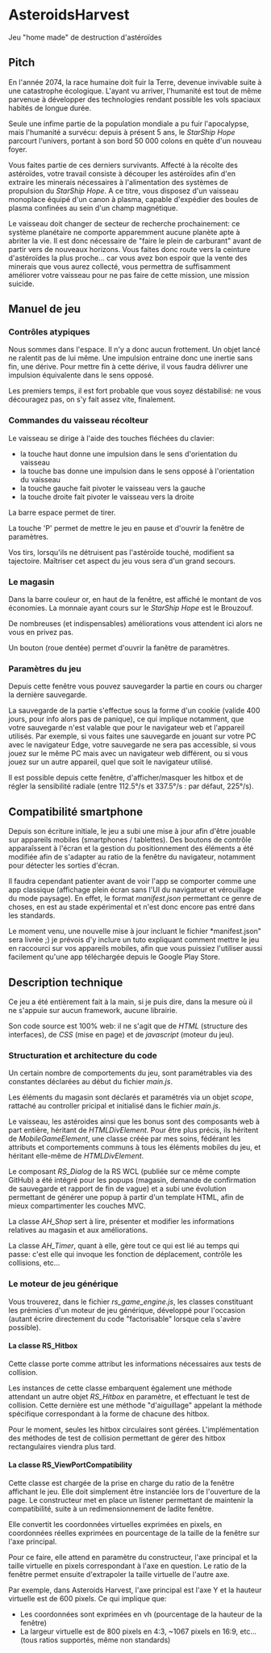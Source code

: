 # AsteroidsHarvest
Jeu "home made" de destruction d'astéroïdes

## Pitch
En l'année 2074, la race humaine doit fuir la Terre, devenue invivable suite à une catastrophe écologique. L'ayant vu arriver, l'humanité est tout de même parvenue à développer des technologies rendant possible les vols spaciaux habités de longue durée.

Seule une infime partie de la population mondiale a pu fuir l'apocalypse, mais l'humanité a survécu: depuis à présent 5 ans, le _StarShip Hope_ parcourt l'univers, portant à son bord 50 000 colons en quête d'un nouveau foyer.

Vous faites partie de ces derniers survivants. Affecté à la récolte des astéroïdes, votre travail consiste à découper les astéroïdes afin d'en extraire les minerais nécessaires à l'alimentation des systèmes de propulsion du _StarShip Hope_. A ce titre, vous disposez d'un vaisseau monoplace équipé d'un canon à plasma, capable d'expédier des boules de plasma confinées au sein d'un champ magnétique.

Le vaisseau doit changer de secteur de recherche prochainement: ce système planétaire ne comporte apparemment aucune planète apte à abriter la vie. Il est donc nécessaire de "faire le plein de carburant" avant de partir vers de nouveaux horizons. Vous faites donc route vers la ceinture d'astéroïdes la plus proche... car vous avez bon espoir que la vente des minerais que vous aurez collecté, vous permettra de suffisamment améliorer votre vaisseau pour ne pas faire de cette mission, une mission suicide. 

## Manuel de jeu

### Contrôles atypiques
Nous sommes dans l'espace. Il n'y a donc aucun frottement. Un objet lancé ne ralentit pas de lui même. Une impulsion entraine donc une inertie sans fin, une dérive. Pour mettre fin à cette dérive, il vous faudra délivrer une impulsion équivalente dans le sens opposé.

Les premiers temps, il est fort probable que vous soyez déstabilisé: ne vous découragez pas, on s'y fait assez vite, finalement.

### Commandes du vaisseau récolteur
Le vaisseau se dirige à l'aide des touches fléchées du clavier:
  - la touche haut donne une impulsion dans le sens d'orientation du vaisseau
  - la touche bas donne une impulsion dans le sens opposé à l'orientation du vaisseau
  - la touche gauche fait pivoter le vaisseau vers la gauche
  - la touche droite fait pivoter le vaisseau vers la droite

La barre espace permet de tirer.

La touche 'P' permet de mettre le jeu en pause et d'ouvrir la fenêtre de paramètres.

Vos tirs, lorsqu'ils ne détruisent pas l'astéroïde touché, modifient sa tajectoire. Maîtriser cet aspect du jeu vous sera d'un grand secours.

### Le magasin
Dans la barre couleur or, en haut de la fenêtre, est affiché le montant de vos économies. La monnaie ayant cours sur le _StarShip Hope_ est le Brouzouf.

De nombreuses (et indispensables) améliorations vous attendent ici alors ne vous en privez pas.

Un bouton (roue dentée) permet d'ouvrir la fanêtre de paramètres.

### Paramètres du jeu

Depuis cette fenêtre vous pouvez sauvegarder la partie en cours ou charger la dernière sauvegarde. 

La sauvegarde de la partie s'effectue sous la forme d'un cookie (valide 400 jours, pour info alors pas de panique), ce qui implique notamment, que votre sauvegarde n'est valable que pour le navigateur web et l'appareil utilisés. Par exemple, si vous faites une sauvegarde en jouant sur votre PC avec le navigateur Edge, votre sauvegarde ne sera pas accessible, si vous jouez sur le même PC mais avec un navigateur web différent, ou si vous jouez sur un autre appareil, quel que soit le navigateur utilisé.

Il est possible depuis cette fenêtre, d'afficher/masquer les hitbox et de régler la sensibilité radiale (entre 112.5°/s et 337.5°/s : par défaut, 225°/s). 

## Compatibilité smartphone
Depuis son écriture initiale, le jeu a subi une mise à jour afin d'être jouable sur appareils mobiles (smartphones / tablettes). Des boutons de contrôle apparaîssent à l'écran et la gestion du positionnement des éléments a été modifiée afin de s'adapter au ratio de la fenêtre du navigateur, notamment pour détecter les sorties d'écran.

Il faudra cependant patienter avant de voir l'app se comporter comme une app classique (affichage plein écran sans l'UI du navigateur et vérouillage du mode paysage). En effet, le format *manifest.json* permettant ce genre de choses, en est au stade expérimental et n'est donc encore pas entré dans les standards.

Le moment venu, une nouvelle mise à jour incluant le fichier *manifest.json" sera livrée ;) je prévois d'y inclure un tuto expliquant comment mettre le jeu en raccourci sur vos appareils mobiles, afin que vous puissiez l'utiliser aussi facilement qu'une app téléchargée depuis le Google Play Store.

## Description technique
Ce jeu a été entièrement fait à la main, si je puis dire, dans la mesure où il ne s'appuie sur aucun framework, aucune librairie.

Son code source est 100% web: il ne s'agit que de *HTML* (structure des interfaces), de *CSS* (mise en page) et de *javascript* (moteur du jeu).

### Structuration et architecture du code
Un certain nombre de comportements du jeu, sont paramétrables via des constantes déclarées au début du fichier _main.js_.

Les éléments du magasin sont déclarés et paramétrés via un objet _scope_, rattaché au controller pricipal et initialisé dans le fichier _main.js_.

Le vaisseau, les astéroides ainsi que les bonus sont des composants web à part entière, héritant de _HTMLDivElement_. Pour être plus précis, ils héritent de _MobileGameElement_, une classe créée par mes soins, fédérant les attributs et comportements communs à tous les éléments mobiles du jeu, et héritant elle-même de _HTMLDivElement_.

Le composant *RS_Dialog* de la RS WCL (publiée sur ce même compte GitHub) a été intégré pour les popups (magasin, demande de confirmation de sauvegarde et rapport de fin de vague) et a subi une évolution permettant de générer une popup à partir d'un template HTML, afin de mieux compartimenter les couches MVC.

La classe *AH_Shop* sert à lire, présenter et modifier les informations relatives au magasin et aux améliorations.

La classe *AH_Timer*, quant à elle, gère tout ce qui est lié au temps qui passe: c'est elle qui invoque les fonction de déplacement, contrôle les collisions, etc...

### Le moteur de jeu générique
Vous trouverez, dans le fichier *rs_game_engine.js*, les classes constituant les prémicies d'un moteur de jeu générique, développé pour l'occasion (autant écrire directement du code "factorisable" lorsque cela s'avère possible).

#### La classe RS_Hitbox
Cette classe porte comme attribut les informations nécessaires aux tests de collision.

Les instances de cette classe embarquent également une méthode attendant un autre objet *RS_Hitbox* en paramètre, et effectuant le test de collision. Cette dernière est une méthode "d'aiguillage" appelant la méthode spécifique correspondant à la forme de chacune des hitbox.

Pour le moment, seules les hitbox circulaires sont gérées. L'implémentation des méthodes de test de collision permettant de gérer des hitbox rectangulaires viendra plus tard.

#### La classe RS_ViewPortCompatibility
Cette classe est chargée de la prise en charge du ratio de la fenêtre affichant le jeu. Elle doit simplement être instanciée lors de l'ouverture de la page. Le constructeur met en place un listener permettant de maintenir la compatibilité, suite à un redimensionnement de ladite fenêtre.

Elle convertit les coordonnées virtuelles exprimées en pixels, en coordonnées réelles exprimées en pourcentage de la taille de la fenêtre sur l'axe principal.

Pour ce faire, elle attend en paramètre du constructeur, l'axe principal et la taille virtuelle en pixels correspondant à l'axe en question. Le ratio de la fenêtre permet ensuite d'extrapoler la taille virtuelle de l'autre axe.

Par exemple, dans Asteroids Harvest, l'axe principal est l'axe Y et la hauteur virtuelle est de 600 pixels. Ce qui implique que:
* Les coordonnées sont exprimées en vh (pourcentage de la hauteur de la fenêtre)
* La largeur virtuelle est de 800 pixels en 4:3, ~1067 pixels en 16:9, etc... (tous ratios supportés, même non standards)
